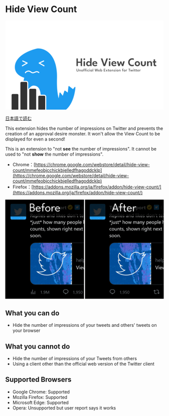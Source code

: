 # Hide View Count

![logo](image/logo.png)

[日本語で読む](README_ja.md)

This extension hides the number of impressions on Twitter and prevents the creation of an approval desire monster. It won't allow the View Count to be displayed for even a second!

This is an extension to "not **see** the number of impressions". It cannot be used to "not **show** the number of impressions".

- Chrome：[https://chrome.google.com/webstore/detail/hide-view-count/mmefeobjcchickbjelledfhagoddcklp](https://chrome.google.com/webstore/detail/hide-view-count/mmefeobjcchickbjelledfhagoddcklp)
- Firefox：[https://addons.mozilla.org/ja/firefox/addon/hide-view-count/](https://addons.mozilla.org/ja/firefox/addon/hide-view-count/)

![screenshot](image/screenshot.png)

## What you can do

- Hide the number of impressions of your tweets and others' tweets on your browser

## What you cannot do

- Hide the number of impressions of your Tweets from others
- Using a client other than the official web version of the Twitter client

## Supported Browsers

- Google Chrome: Supported
- Mozilla Firefox: Supported
- Microsoft Edge: Supported
- Opera: Unsupported but user report says it works
